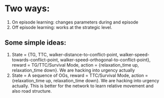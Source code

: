 # Two ways:

1. On episode learning: changes parameters during and episode
2. Off episode learning: works at the strategic level.

## Some simple ideas:

1. State = {TG, TTC, walker-distance-to-conflict-point, walker-speed-towards-conflict-point, walker-speed-orthogonal-to-conflict-point}, reward = TG/TTC/Survival Mode, action = {relaxation_time up, relaxation_time down}. We are hacking into urgency actually
2. State = A sequence of OGs, reward = TTC/Survival Mode, action = {relaxation_time up, relaxation_time down}. We are hacking into urgency actually. This is better for the network to learn relative movement and also road structure.
